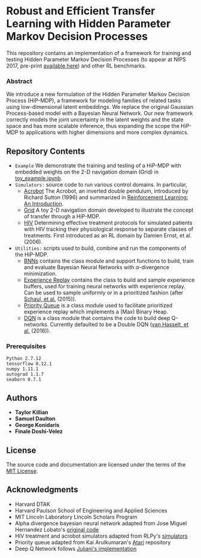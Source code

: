 # Robust and Efficient Transfer Learning with Hidden Parameter Markov Decision Processes

This repository contains an implementation of a framework for training and testing Hidden Parameter Markov Decision Processes (to appear at NIPS 2017, pre-print [available here](https://arxiv.org/abs/1706.06544)) and other RL benchmarks.

### Abstract

We introduce a new formulation of the Hidden Parameter Markov Decision
Process (HiP-MDP), a framework for modeling families of related tasks
using low-dimensional latent embeddings. We replace the original
Gaussian Process-based model with a Bayesian Neural Network. Our new
framework correctly models the joint uncertainty in the latent weights
and the state space and has more scalable inference, thus expanding
the scope the HiP-MDP to applications with higher dimensions and more
complex dynamics.

## Repository Contents

- `Example` We demonstrate the training and testing of a HiP-MDP with embedded weights on the 2-D navigation domain (Grid) in [toy_example.ipynb](./toy_example.ipynb).
- `Simulators:` source code to run various control domains. In particular,
  - [Acrobot](./acrobot_simulator/) The Acrobot, an inverted double pendulum, introduced by Richard Sutton (1996) and summarized in [Reinforcement Learning: An Introduction](http://incompleteideas.net/sutton/book/the-book-2nd.html).
  - [Grid](./grid_simulator/) A toy 2-D navigation domain developed to illustrate the concept of transfer through a HiP-MDP.
  - [HIV](./hiv_simulator/) Determining effective treatment protocols for simulated patients with HIV tracking their physiological response to separate classes of treatments. First introduced as an RL domain by Damien Ernst, et al. (2006).
- `Utilities:` scripts used to build, combine and run the components of the HiP-MDP.
  - [BNNs](./BayesianNeuralNetwork.py) contains the class module and support functions to build, train and evaluate Bayesian Neural Networks with $\alpha$-divergence minimization.
  - [Experience Replay](./ExperienceReplay.py) contains the class to build and sample experience buffers, used for training neural networks with experience replay. Can be used to sample uniformly or in a prioritized fashion (after [Schaul, et al.](https://arxiv.org/abs/1511.05952) (2015)).
  - [Priority Queue](./PriorityQueue.py) is a class module used to facilitate prioritized experience replay which implements a (Max) Binary Heap.
  - [DQN](./Qnetwork.py) is a class module that contains the code to build deep Q-networks. Currently defaulted to be a Double DQN ([van Hasselt, et al.](http://dl.acm.org/citation.cfm?id=3016191) (2016)).


### Prerequisites

```
Python 2.7.12
tensorflow 0.12.1
numpy 1.11.1
autograd 1.1.7
seaborn 0.7.1
```

## Authors

* **Taylor Killian**
* **Samuel Daulton**
* **George Konidaris**
* **Finale Doshi-Velez**


## License

The source code and documentation are licensed under the terms of the [MIT License](https://opensource.org/licenses/MIT).

## Acknowledgments
* Harvard DTAK
* Harvard Paulson School of Engineering and Applied Sciences
* MIT Lincoln Laboratory Lincoln Scholars Program
* Alpha divergence bayesian neural network adapted from Jose Miguel Hernandez Lobato's [original code](https://bitbucket.org/jmh233/code_black_box_alpha_icml_2016) 
* HIV treatment and acrobot simulators adapted from RLPy's [simulators](https://bitbucket.org/rlpy/rlpy/src/master/rlpy/Domains)
* Priority queue adapted from Kai Arulkumaran's [Atari](https://github.com/Kaixhin/Atari) repository
* Deep Q Network follows [Juliani's implementation](https://github.com/awjuliani/DeepRL-Agents)


